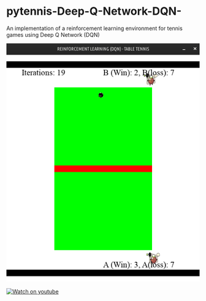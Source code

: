 # pytennis-Deep-Q-Network-DQN-
An implementation of a reinforcement learning environment for tennis games using Deep Q Network (DQN)



![image](Images/tenth.png)


[![Watch on youtube](https://i9.ytimg.com/vi/FCwGNRiq9SY/mq3.jpg?sqp=CJDSjP0F&rs=AOn4CLDPxJlFacL1m2YcEiIRfLRWUOfINg)](https://youtu.be/FCwGNRiq9SY)
